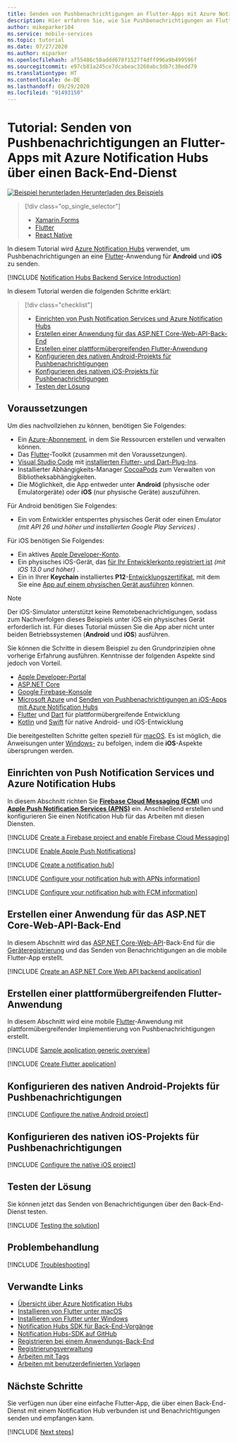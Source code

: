 ```yaml
---
title: Senden von Pushbenachrichtigungen an Flutter-Apps mit Azure Notification Hubs über einen Back-End-Dienst | Microsoft-Dokumentation
description: Hier erfahren Sie, wie Sie Pushbenachrichtigungen an Flutter-Apps senden, die Azure Notification Hubs über einen Back-End-Dienst verwenden.
author: mikeparker104
ms.service: mobile-services
ms.topic: tutorial
ms.date: 07/27/2020
ms.author: miparker
ms.openlocfilehash: af55486c50addd678f1527f4dff996a9b499596f
ms.sourcegitcommit: e97cb81a245ce7dcabeac3260abc3db7c30edd79
ms.translationtype: HT
ms.contentlocale: de-DE
ms.lasthandoff: 09/29/2020
ms.locfileid: "91493150"
---
```

# <a name="tutorial-send-push-notifications-to-flutter-apps-using-azure-notification-hubs-via-a-backend-service"></a>Tutorial: Senden von Pushbenachrichtigungen an Flutter-Apps mit Azure Notification Hubs über einen Back-End-Dienst  

[![Beispiel herunterladen](media/download.png) Herunterladen des Beispiels](https://github.com/xamcat/mobcat-samples/tree/master/notification_hub_backend_service)  

> [!div class="op_single_selector"]
>
> * [Xamarin.Forms](notification-hubs-backend-service-xamarin-forms.md)
> * [Flutter](notification-hubs-backend-service-flutter.md)
> * [React Native](notification-hubs-backend-service-react-native.md)

In diesem Tutorial wird [Azure Notification Hubs](/azure/notification-hubs/notification-hubs-push-notification-overview) verwendet, um Pushbenachrichtigungen an eine [Flutter](https://flutter.dev)-Anwendung für **Android** und **iOS** zu senden.  

[!INCLUDE [Notification Hubs Backend Service Introduction](includes/notification-hubs-backend-service-introduction.md)]

In diesem Tutorial werden die folgenden Schritte erklärt:

> [!div class="checklist"]
>
> * [Einrichten von Push Notification Services und Azure Notification Hubs](#set-up-push-notification-services-and-azure-notification-hub)
> * [Erstellen einer Anwendung für das ASP.NET Core-Web-API-Back-End](#create-an-aspnet-core-web-api-backend-application)
> * [Erstellen einer plattformübergreifenden Flutter-Anwendung](#create-a-cross-platform-flutter-application)
> * [Konfigurieren des nativen Android-Projekts für Pushbenachrichtigungen](#configure-the-native-android-project-for-push-notifications)
> * [Konfigurieren des nativen iOS-Projekts für Pushbenachrichtigungen](#configure-the-native-ios-project-for-push-notifications)
> * [Testen der Lösung](#test-the-solution)

## <a name="prerequisites"></a>Voraussetzungen

Um dies nachvollziehen zu können, benötigen Sie Folgendes:

* Ein [Azure-Abonnement](https://portal.azure.com), in dem Sie Ressourcen erstellen und verwalten können.
* Das [Flutter](https://flutter.dev/docs/get-started/install)-Toolkit (zusammen mit den Voraussetzungen).
* [Visual Studio Code](https://code.visualstudio.com) mit [installierten Flutter- und Dart-Plug-Ins](https://flutter.dev/docs/get-started/editor?tab=vscode).
* Installierter Abhängigkeits-Manager [CocoaPods](https://guides.cocoapods.org/using/getting-started.html#installation) zum Verwalten von Bibliotheksabhängigkeiten.
* Die Möglichkeit, die App entweder unter **Android** (physische oder Emulatorgeräte) oder **iOS** (nur physische Geräte) auszuführen.

Für Android benötigen Sie Folgendes:

* Ein vom Entwickler entsperrtes physisches Gerät oder einen Emulator *(mit API 26 und höher und installierten Google Play Services)* .

Für iOS benötigen Sie Folgendes:

* Ein aktives [Apple Developer-Konto](https://developer.apple.com).
* Ein physisches iOS-Gerät, das [für Ihr Entwicklerkonto registriert ist](https://help.apple.com/developer-account/#/dev40df0d9fa) *(mit iOS 13.0 und höher)* .
* Ein in Ihrer **Keychain** installiertes **P12**-[Entwicklungszertifikat](https://help.apple.com/developer-account/#/dev04fd06d56), mit dem Sie eine [App auf einem physischen Gerät ausführen](https://help.apple.com/xcode/mac/current/#/dev5a825a1ca) können.

> [!NOTE]
> Der iOS-Simulator unterstützt keine Remotebenachrichtigungen, sodass zum Nachverfolgen dieses Beispiels unter iOS ein physisches Gerät erforderlich ist. Für dieses Tutorial müssen Sie die App aber nicht unter beiden Betriebssystemen (**Android** und **iOS**) ausführen.

Sie können die Schritte in diesem Beispiel zu den Grundprinzipien ohne vorherige Erfahrung ausführen. Kenntnisse der folgenden Aspekte sind jedoch von Vorteil.

* [Apple Developer-Portal](https://developer.apple.com)
* [ASP.NET Core](/aspnet/core/introduction-to-aspnet-core?view=aspnetcore-3.1)
* [Google Firebase-Konsole](https://console.firebase.google.com/u/0/)
* [Microsoft Azure](https://portal.azure.com) und [Senden von Pushbenachrichtigungen an iOS-Apps mit Azure Notification Hubs](/azure/notification-hubs/ios-sdk-get-started)
* [Flutter](https://flutter.dev) und [Dart](https://dart.dev) für plattformübergreifende Entwicklung
* [Kotlin](https://kotlinlang.org) und [Swift](https://developer.apple.com/swift) für native Android- und iOS-Entwicklung

Die bereitgestellten Schritte gelten speziell für [macOS](https://developer.apple.com/macos). Es ist möglich, die Anweisungen unter [Windows-](https://www.microsoft.com/windows) zu befolgen, indem die **iOS**-Aspekte übersprungen werden.

## <a name="set-up-push-notification-services-and-azure-notification-hub"></a>Einrichten von Push Notification Services und Azure Notification Hubs

In diesem Abschnitt richten Sie **[Firebase Cloud Messaging (FCM)](https://firebase.google.com/docs/cloud-messaging)** und **[Apple Push Notification Services (APNS)](https://developer.apple.com/library/archive/documentation/NetworkingInternet/Conceptual/RemoteNotificationsPG/APNSOverview.html)** ein. Anschließend erstellen und konfigurieren Sie einen Notification Hub für das Arbeiten mit diesen Diensten.

[!INCLUDE [Create a Firebase project and enable Firebase Cloud Messaging](includes/notification-hubs-common-enable-firebase-cloud-messaging.md)]

[!INCLUDE [Enable Apple Push Notifications](includes/notification-hubs-common-enable-apple-push-notifications.md)]

[!INCLUDE [Create a notification hub](includes/notification-hubs-common-create-notification-hub.md)]

[!INCLUDE [Configure your notification hub with APNs information](includes/notification-hubs-common-configure-with-apns-information.md)]

[!INCLUDE [Configure your notification hub with FCM information](includes/notification-hubs-common-configure-with-fcm-information.md)]

## <a name="create-an-aspnet-core-web-api-backend-application"></a>Erstellen einer Anwendung für das ASP.NET Core-Web-API-Back-End

In diesem Abschnitt wird das [ASP.NET Core-Web-API](https://dotnet.microsoft.com/apps/aspnet/apis)-Back-End für die [Geräteregistrierung](/azure/notification-hubs/notification-hubs-push-notification-registration-management#what-is-device-registration) und das Senden von Benachrichtigungen an die mobile Flutter-App erstellt.

[!INCLUDE [Create an ASP.NET Core Web API backend application](includes/notification-hubs-backend-service-web-api.md)]

## <a name="create-a-cross-platform-flutter-application"></a>Erstellen einer plattformübergreifenden Flutter-Anwendung

In diesem Abschnitt wird eine mobile [Flutter](https://flutter.dev)-Anwendung mit plattformübergreifender Implementierung von Pushbenachrichtigungen erstellt.

[!INCLUDE [Sample application generic overview](includes/notification-hubs-backend-service-sample-app-overview.md)]

[!INCLUDE [Create Flutter application](includes/notification-hubs-backend-service-sample-app-flutter.md)]

## <a name="configure-the-native-android-project-for-push-notifications"></a>Konfigurieren des nativen Android-Projekts für Pushbenachrichtigungen

[!INCLUDE [Configure the native Android project](includes/notification-hubs-backend-service-configure-flutter-android.md)]

## <a name="configure-the-native-ios-project-for-push-notifications"></a>Konfigurieren des nativen iOS-Projekts für Pushbenachrichtigungen

[!INCLUDE [Configure the native iOS project](includes/notification-hubs-backend-service-configure-flutter-ios.md)]

## <a name="test-the-solution"></a>Testen der Lösung

Sie können jetzt das Senden von Benachrichtigungen über den Back-End-Dienst testen.

[!INCLUDE [Testing the solution](includes/notification-hubs-backend-service-testing.md)]

## <a name="troubleshooting"></a>Problembehandlung

[!INCLUDE [Troubleshooting](includes/notification-hubs-backend-service-troubleshooting.md)]

## <a name="related-links"></a>Verwandte Links

* [Übersicht über Azure Notification Hubs](/azure/notification-hubs/notification-hubs-push-notification-overview)
* [Installieren von Flutter unter macOS](https://flutter.dev/docs/get-started/install/macos)
* [Installieren von Flutter unter Windows](https://flutter.dev/docs/get-started/install/windows)
* [Notification Hubs SDK für Back-End-Vorgänge](https://www.nuget.org/packages/Microsoft.Azure.NotificationHubs/)
* [Notification Hubs-SDK auf GitHub](https://github.com/Azure/azure-notificationhubs)
* [Registrieren bei einem Anwendungs-Back-End](/azure/notification-hubs/notification-hubs-ios-aspnet-register-user-from-backend-to-push-notification)
* [Registrierungsverwaltung](/azure/notification-hubs/notification-hubs-push-notification-registration-management)
* [Arbeiten mit Tags](/azure/notification-hubs/notification-hubs-tags-segment-push-message)
* [Arbeiten mit benutzerdefinierten Vorlagen](/azure/notification-hubs/notification-hubs-templates-cross-platform-push-messages)

## <a name="next-steps"></a>Nächste Schritte

Sie verfügen nun über eine einfache Flutter-App, die über einen Back-End-Dienst mit einem Notification Hub verbunden ist und Benachrichtigungen senden und empfangen kann.

[!INCLUDE [Next steps](includes/notification-hubs-backend-service-next-steps.md)]